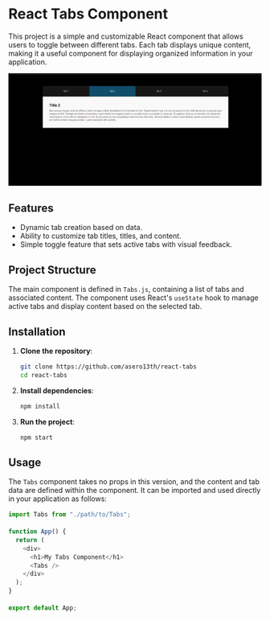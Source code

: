 # React Tabs Component

This project is a simple and customizable React component that allows users to toggle between different tabs. Each tab displays unique content, making it a useful component for displaying organized information in your application.

![Screenshot of Tabs Component](assets/tabs.png)

## Features

- Dynamic tab creation based on data.
- Ability to customize tab titles, titles, and content.
- Simple toggle feature that sets active tabs with visual feedback.

## Project Structure

The main component is defined in `Tabs.js`, containing a list of tabs and associated content. The component uses React's `useState` hook to manage active tabs and display content based on the selected tab.

## Installation

1. **Clone the repository**:

   ```bash
   git clone https://github.com/asero13th/react-tabs
   cd react-tabs
   ```

2. **Install dependencies**:

   ```bash
   npm install
   ```

3. **Run the project**:
   ```bash
   npm start
   ```

## Usage

The `Tabs` component takes no props in this version, and the content and tab data are defined within the component. It can be imported and used directly in your application as follows:

```javascript
import Tabs from "./path/to/Tabs";

function App() {
  return (
    <div>
      <h1>My Tabs Component</h1>
      <Tabs />
    </div>
  );
}

export default App;
```
